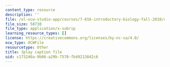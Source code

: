 ```yaml
---
content_type: resource
description: ''
file: /ol-ocw-studio-app/courses/7-016-introductory-biology-fall-2018/c173246a9b06a29b7570fb49213842c6_83-yKXuRDGc.srt
file_size: 58738
file_type: application/x-subrip
learning_resource_types: []
license: https://creativecommons.org/licenses/by-nc-sa/4.0/
ocw_type: OCWFile
resourcetype: Other
title: 3play caption file
uid: c173246a-9b06-a29b-7570-fb49213842c6
---
```

